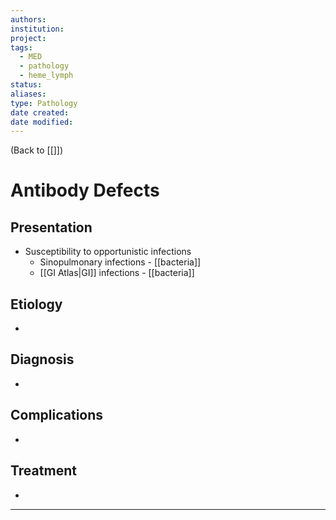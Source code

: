 ```yaml
---
authors: 
institution: 
project: 
tags:
  - MED
  - pathology
  - heme_lymph
status: 
aliases: 
type: Pathology
date created: 
date modified:
---
```


(Back to [[]])

# Antibody Defects

## Presentation
- Susceptibility to opportunistic infections
	- Sinopulmonary infections - [[bacteria]]
	- [[GI Atlas|GI]] infections - [[bacteria]]
## Etiology
- 
## Diagnosis
- 
## Complications
- 
## Treatment
- 

---
